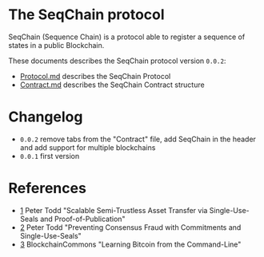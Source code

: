 # The SeqChain protocol
SeqChain (Sequence Chain) is a protocol able to register a sequence of states in a public Blockchain.

These documents describes the SeqChain protocol version `0.0.2`:

- [Protocol.md](https://github.com/valerio-vaccaro/SeqChain/blob/master/Protocol.md) describes the SeqChain Protocol
- [Contract.md](https://github.com/valerio-vaccaro/SeqChain/blob/master/Contract.md) describes the SeqChain Contract structure

# Changelog
- `0.0.2` remove tabs from the "Contract" file, add SeqChain in the header and add support for multiple blockchains
- `0.0.1` first version

# References
- [1](https://petertodd.org/2017/scalable-single-use-seal-asset-transfer) Peter Todd "Scalable Semi-Trustless Asset Transfer via Single-Use-Seals and Proof-of-Publication"
- [2](https://petertodd.org/2016/commitments-and-single-use-seals) Peter Todd "Preventing Consensus Fraud with Commitments and Single-Use-Seals"
- [3](https://github.com/BlockchainCommons/Learning-Bitcoin-from-the-Command-Line) BlockchainCommons "Learning Bitcoin from the Command-Line"
